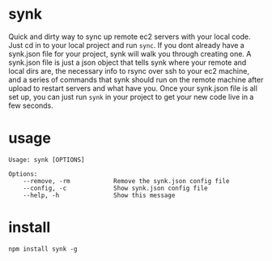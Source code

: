 synk
======

Quick and dirty way to sync up remote ec2 servers with your local code. Just cd in to your local project and run `sync`. If you dont already have a synk.json file for your project, synk will walk you through creating one. A synk.json file is just a json object that tells synk where your remote and local dirs are, the necessary info to rsync over ssh to your ec2 machine, and a series of commands that synk should run on the remote machine after upload to restart servers and what have you. Once your synk.json file is all set up, you can just run `synk` in your project to get your new code live in a few seconds.

usage
=====

````
Usage: synk [OPTIONS]

Options:
  	--remove, -rm            Remove the synk.json config file
 	--config, -c             Show synk.json config file
 	--help, -h               Show this message                               

````

install
=======

```
npm install synk -g
```
